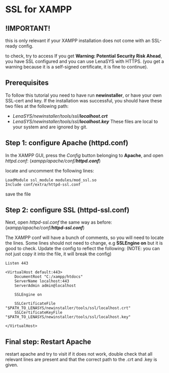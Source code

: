 # SSL for XAMPP

## !IMPORTANT!
this is only relevant if your XAMPP installation does not come with an SSL-ready config.

to check, try to access [](https://localhost)
If you get __Warning: Potential Security Risk Ahead__, you have SSL configured and you can use LenaSYS with HTTPS. (you get a warning because it is a self-signed certificate, it is fine to continue).

## Prerequisites

To follow this tutorial you need to have run __newinstaller__, or have your own SSL-cert and key. If the installation was successful, you should have these two files at the following path:
- _LenaSYS/newinstaller/tools/ssl/__localhost.crt___
- _LenaSYS/newinstaller/tools/ssl/__localhost.key___
These files are local to your system and are ignored by git.

## Step 1: configure Apache (httpd.conf)
In the XAMPP GUI, press the _Config_ button belonging to __Apache__, and open _httpd.conf_:
(_xampp/apache/conf/__httpd.conf___)

locate and uncomment the following lines:
``` 
LoadModule ssl_module modules/mod_ssl.so
Include conf/extra/httpd-ssl.conf
```
save the file

## Step 2: configure SSL (httpd-ssl.conf)
Next, open _httpd-ssl.conf_ the same way as before:
(_xampp/apache/conf/__httpd-ssl.conf___)

The XAMPP conf will have a bunch of comments, so you will need to locate the lines. Some lines should not need to change, e.g __SSLEngine on__ but it is good to check. 
Update the config to reflect the following:
(NOTE: you can not just copy it into the file, it will break the config)

```
Listen 443

<VirtualHost default:443>
    DocumentRoot "C:/xampp/htdocs"
    ServerName localhost:443
    ServerAdmin admin@localhost

    SSLEngine on

    SSLCertificateFile "$PATH_TO_LENASYS/newinstaller/tools/ssl/localhost.crt"
    SSLCertificateKeyFile "$PATH_TO_LENASYS/newinstaller/tools/ssl/localhost.key"

</VirtualHost>
```

## Final step: Restart Apache

restart apache and try to visit [](https://localhost)
if it does not work, double check that all relevant lines are present and that the correct path to the .crt and .key is given.



